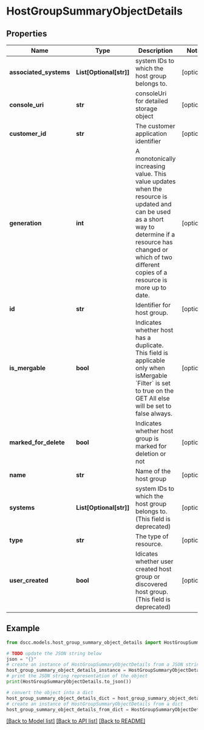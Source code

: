 # HostGroupSummaryObjectDetails


## Properties

Name | Type | Description | Notes
------------ | ------------- | ------------- | -------------
**associated_systems** | **List[Optional[str]]** | system IDs to which the host group belongs to. | [optional] 
**console_uri** | **str** | consoleUri for detailed storage object | [optional] 
**customer_id** | **str** | The customer application identifier | [optional] 
**generation** | **int** | A monotonically increasing value. This value updates when the resource is updated and can be used as a short way to determine if a resource has changed or which of two different copies of a resource is more up to date. | [optional] 
**id** | **str** | Identifier for host group. | [optional] 
**is_mergable** | **bool** | Indicates whether host has a duplicate. This field is applicable only when isMergable &#x60;Filter&#x60; is set to true on the GET All else will be set to false always. | [optional] 
**marked_for_delete** | **bool** | Indicates whether host group is marked for deletion or not | [optional] 
**name** | **str** | Name of the host group | [optional] 
**systems** | **List[Optional[str]]** | system IDs to which the host group belongs to. (This field is deprecated) | [optional] 
**type** | **str** | The type of resource. | [optional] 
**user_created** | **bool** | Idicates whether user created host group or discovered host group. (This field is deprecated) | [optional] 

## Example

```python
from dscc.models.host_group_summary_object_details import HostGroupSummaryObjectDetails

# TODO update the JSON string below
json = "{}"
# create an instance of HostGroupSummaryObjectDetails from a JSON string
host_group_summary_object_details_instance = HostGroupSummaryObjectDetails.from_json(json)
# print the JSON string representation of the object
print(HostGroupSummaryObjectDetails.to_json())

# convert the object into a dict
host_group_summary_object_details_dict = host_group_summary_object_details_instance.to_dict()
# create an instance of HostGroupSummaryObjectDetails from a dict
host_group_summary_object_details_from_dict = HostGroupSummaryObjectDetails.from_dict(host_group_summary_object_details_dict)
```
[[Back to Model list]](../README.md#documentation-for-models) [[Back to API list]](../README.md#documentation-for-api-endpoints) [[Back to README]](../README.md)



